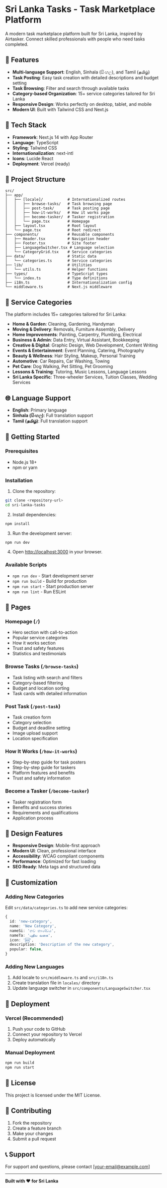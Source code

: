 # Sri Lanka Tasks - Task Marketplace Platform

A modern task marketplace platform built for Sri Lanka, inspired by Airtasker. Connect skilled professionals with people who need tasks completed.

## 🌟 Features

- **Multi-language Support**: English, Sinhala (සිංහල), and Tamil (தமிழ்)
- **Task Posting**: Easy task creation with detailed descriptions and budget setting
- **Task Browsing**: Filter and search through available tasks
- **Category-based Organization**: 15+ service categories tailored for Sri Lanka
- **Responsive Design**: Works perfectly on desktop, tablet, and mobile
- **Modern UI**: Built with Tailwind CSS and Next.js

## 🚀 Tech Stack

- **Framework**: Next.js 14 with App Router
- **Language**: TypeScript
- **Styling**: Tailwind CSS
- **Internationalization**: next-intl
- **Icons**: Lucide React
- **Deployment**: Vercel (ready)

## 📁 Project Structure

```
src/
├── app/
│   ├── [locale]/           # Internationalized routes
│   │   ├── browse-tasks/   # Task browsing page
│   │   ├── post-task/      # Task posting page
│   │   ├── how-it-works/   # How it works page
│   │   ├── become-tasker/  # Tasker registration
│   │   └── page.tsx        # Homepage
│   ├── layout.tsx          # Root layout
│   └── page.tsx            # Root redirect
├── components/             # Reusable components
│   ├── Header.tsx          # Navigation header
│   ├── Footer.tsx          # Site footer
│   ├── LanguageSwitcher.tsx # Language selection
│   └── CategoryGrid.tsx    # Service categories
├── data/                   # Static data
│   └── categories.ts       # Service categories
├── lib/                    # Utilities
│   └── utils.ts            # Helper functions
├── types/                  # TypeScript types
│   └── index.ts            # Type definitions
├── i18n.ts                 # Internationalization config
└── middleware.ts           # Next.js middleware
```

## 🎯 Service Categories

The platform includes 15+ categories tailored for Sri Lanka:

- **Home & Garden**: Cleaning, Gardening, Handyman
- **Moving & Delivery**: Removals, Furniture Assembly, Delivery
- **Home Improvements**: Painting, Carpentry, Plumbing, Electrical
- **Business & Admin**: Data Entry, Virtual Assistant, Bookkeeping
- **Creative & Digital**: Graphic Design, Web Development, Content Writing
- **Events & Entertainment**: Event Planning, Catering, Photography
- **Beauty & Wellness**: Hair Styling, Makeup, Personal Training
- **Automotive**: Car Repairs, Car Washing, Towing
- **Pet Care**: Dog Walking, Pet Sitting, Pet Grooming
- **Lessons & Training**: Tutoring, Music Lessons, Language Lessons
- **Sri Lanka Specific**: Three-wheeler Services, Tuition Classes, Wedding Services

## 🌐 Language Support

- **English**: Primary language
- **Sinhala (සිංහල)**: Full translation support
- **Tamil (தமிழ்)**: Full translation support

## 🚀 Getting Started

### Prerequisites

- Node.js 18+ 
- npm or yarn

### Installation

1. Clone the repository:
```bash
git clone <repository-url>
cd sri-lanka-tasks
```

2. Install dependencies:
```bash
npm install
```

3. Run the development server:
```bash
npm run dev
```

4. Open [http://localhost:3000](http://localhost:3000) in your browser.

### Available Scripts

- `npm run dev` - Start development server
- `npm run build` - Build for production
- `npm run start` - Start production server
- `npm run lint` - Run ESLint

## 📱 Pages

### Homepage (`/`)
- Hero section with call-to-action
- Popular service categories
- How it works section
- Trust and safety features
- Statistics and testimonials

### Browse Tasks (`/browse-tasks`)
- Task listing with search and filters
- Category-based filtering
- Budget and location sorting
- Task cards with detailed information

### Post Task (`/post-task`)
- Task creation form
- Category selection
- Budget and deadline setting
- Image upload support
- Location specification

### How It Works (`/how-it-works`)
- Step-by-step guide for task posters
- Step-by-step guide for taskers
- Platform features and benefits
- Trust and safety information

### Become a Tasker (`/become-tasker`)
- Tasker registration form
- Benefits and success stories
- Requirements and qualifications
- Application process

## 🎨 Design Features

- **Responsive Design**: Mobile-first approach
- **Modern UI**: Clean, professional interface
- **Accessibility**: WCAG compliant components
- **Performance**: Optimized for fast loading
- **SEO Ready**: Meta tags and structured data

## 🔧 Customization

### Adding New Categories

Edit `src/data/categories.ts` to add new service categories:

```typescript
{
  id: 'new-category',
  name: 'New Category',
  nameSi: 'නව කාණ්ඩය',
  nameTa: 'புதிய வகை',
  icon: '🆕',
  description: 'Description of the new category',
  popular: false,
}
```

### Adding New Languages

1. Add locale to `src/middleware.ts` and `src/i18n.ts`
2. Create translation file in `locales/` directory
3. Update language switcher in `src/components/LanguageSwitcher.tsx`

## 🚀 Deployment

### Vercel (Recommended)

1. Push your code to GitHub
2. Connect your repository to Vercel
3. Deploy automatically

### Manual Deployment

```bash
npm run build
npm run start
```

## 📄 License

This project is licensed under the MIT License.

## 🤝 Contributing

1. Fork the repository
2. Create a feature branch
3. Make your changes
4. Submit a pull request

## 📞 Support

For support and questions, please contact [your-email@example.com]

---

**Built with ❤️ for Sri Lanka**